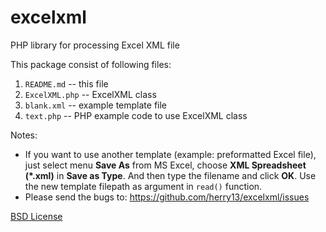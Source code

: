 excelxml
========

PHP library for processing Excel XML file

This package consist of following files:

1. `README.md` -- this file
2. `ExcelXML.php` -- ExcelXML class
3. `blank.xml` -- example template file
4. `text.php` -- PHP example code to use ExcelXML class

Notes:
- If you want to use another template (example: preformatted Excel file), just select menu **Save As** from MS Excel, choose **XML Spreadsheet (*.xml)** in **Save as Type**. And then type the filename and click **OK**. Use the new template filepath as argument in `read()` function.
- Please send the bugs to:
  https://github.com/herry13/excelxml/issues

[BSD License](../master/LICENSE)
